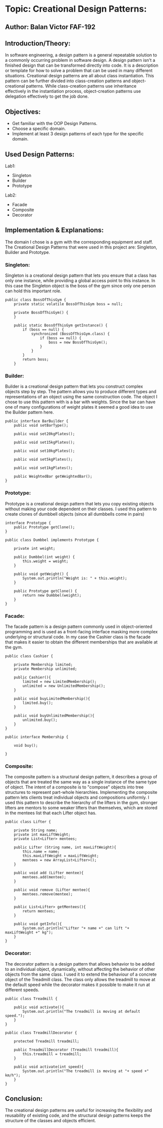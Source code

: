 # Topic: Creational Design Patterns:
## Author: Balan Victor FAF-192
## Introduction/Theory: 
In software engineering, a design pattern is a general repeatable solution to a commonly occurring problem in software design. A design pattern isn't a finished design that can be transformed directly into code. It is a description or template for how to solve a problem that can be used in many different situations. Creational design patterns are all about class instantiation. This pattern can be further divided into class-creation patterns and object-creational patterns. While class-creation patterns use inheritance effectively in the instantiation process, object-creation patterns use delegation effectively to get the job done.
## Objectives:
* Get familiar with the OOP Design Patterns.
* Choose a specific domain.
* Implement at least 3 design patterns of each type for the specific domain.
## Used Design Patterns: 
Lab1:
* Singleton
* Builder
* Prototype

Lab2:
* Facade
* Composite
* Decorator
## Implementation & Explanations:
The domain I chose is a gym with the corresponding equipment and staff. The Creational Design Patterns that were used in this project are: Singleton, Builder and Prototype. 
### Singleton: 
Singleton is a creational design pattern that lets you ensure that a class has only one instance, while providing a global access point to this instance. In this case the Singleton object is the boss of the gym since only one person can hold this important role.
```
public class BossOfThisGym {
    private static volatile BossOfThisGym boss = null;

    private BossOfThisGym() {
    }

    public static BossOfThisGym getInstance() {
        if (boss == null) {
            synchronized (BossOfThisGym.class) {
                if (boss == null) {
                    boss = new BossOfThisGym();
                }
            }
        }
        return boss;
    }

```
### Builder:
Builder is a creational design pattern that lets you construct complex objects step by step. The pattern allows you to produce different types and representations of an object using the same construction code. The object I chose to use this pattern with is a bar with weights. Since the bar can have one of many configurations of weight plates it seemed a good idea to use the Builder pattern here.
```
public interface BarBuilder {
    public void setBarType();

    public void set20kgPlates();

    public void set15kgPlates();

    public void set10kgPlates();

    public void set5kgPlates();

    public void set1kgPlates();

    public WeightedBar getWeightedBar();
}
```
### Prototype: 
Prototype is a creational design pattern that lets you copy existing objects without making your code dependent on their classes. I used this pattern to create clones of dumbbell objects (since all dumbbells come in pairs)
```
interface Prototype {
    public Prototype getClone();
}

public class Dumbbel implements Prototype {

    private int weight;

    public Dumbbel(int weight) {
        this.weight = weight;
    }

    public void getWeight() {
        System.out.println("Weight is: " + this.weight);
    }

    public Prototype getClone() {
        return new Dumbbel(weight);
    }
}

```
### Facade:
The facade pattern is a design pattern commonly used in object-oriented programming and is used as a front-facing interface masking more complex underlying or structural code. In my case the Cashier class is the facade that makes it easier to obtain the different memberships that are available at the gym.
```
public class Cashier {

    private Membership limited;
    private Membership unlimited;

    public Cashier(){
        limited = new LimitedMembership();
        unlimited = new UnlimitedMembership();
    }

    public void buyLimitedMembership(){
        limited.buy();
    }

    public void buyUnlimitedMembership(){
        unlimited.buy();
    }
}

public interface Membership {

    void buy();

}
```
### Composite:
The composite pattern is a structural design pattern, it describes a group of objects that are treated the same way as a single instance of the same type of object. The intent of a composite is to "compose" objects into tree structures to represent part-whole hierarchies. Implementing the composite pattern lets clients treat individual objects and compositions uniformly. I used this pattern to describe the hierarchy of the lifters in the gym, stronger lifters are mentors to some weaker lifters than themselves, which are stored in the mentees list that each Lifter object has.
```
public class Lifter {

    private String name;
    private int maxLiftWeight;
    private List<Lifter> mentees;

    public Lifter (String name, int maxLiftWeight){
        this.name = name;
        this.maxLiftWeight = maxLiftWeight;
        mentees = new ArrayList<Lifter>();
    }

    public void add (Lifter mentee){
        mentees.add(mentee);
    }

    public void remove (Lifter mentee){
        mentees.remove(mentee);
    }

    public List<Lifter> getMentees(){
        return mentees;
    }

    public void getInfo(){
        System.out.println("Lifter "+ name +" can lift "+ maxLiftWeight +" kg");
    }
}
```
### Decorator:
The decorator pattern is a design pattern that allows behavior to be added to an individual object, dynamically, without affecting the behavior of other objects from the same class. I used it to extend the behaviour of a concrete object of the Treadmill class. The class only allows the treadmill to move at the default speed while the decorator makes it possible to make it run at different speeds.
```
public class Treadmill {

    public void activate(){
        System.out.println("The treadmill is moving at default speed.");
    }
}

public class TreadmillDecorator {

    protected Treadmill treadmill;

    public TreadmillDecorator (Treadmill treadmill){
        this.treadmill = treadmill;
    }

    public void activate(int speed){
        System.out.println("The treadmill is moving at "+ speed +" km/h");
    }
}
```
## Conclusion:
The creational design patterns are useful for increasing the flexibility and reusability of existing code, and the structural design patterns keeps the structure of the classes and objects efficient.
